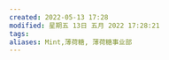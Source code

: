 ```yaml
---
created: 2022-05-13 17:28
modified: 星期五 13日 五月 2022 17:28:21
tags: 
aliases: Mint,薄荷糖, 薄荷糖事业部
---
```


